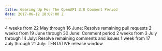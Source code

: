 ```yaml
---
title: Gearing Up For The OpenAPI 3.0 Comment Period
date: 2017-06-12 18:07:00 Z
---
```




4 weeks from 22 May through 16 June: Resolve remaining pull requests
2 weeks from 19 June through 30 June: Comment period
2 weeks from 3 July through 14 July: Resolve remaining comments and issues
1 week from 17 July through 21 July: TENTATIVE release window
